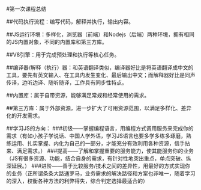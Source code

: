 #第一次课程总结

##代码执行流程：编写代码，解释并执行，输出内容。

##JS运行环境：多样化，浏览器（前端）和Nodejs（后端）两种环境，拥有相同的JS内置对象，不同的内置库和第三方库。

##V8引擎：用于完成预处理和执行等核心任务。

##编译器/解释（执行）器：和英语翻译类似，编译器好比是将英语翻译成中文的工具，要先有英文输入、在工具内发生变化、最后输出中文；而解释器好比是同声传译，边听边译、随听随译，工作具有同步性特点。

##内置库：属于自带资源，能够满足常规和经常使用的需求。

##第三方库：属于外部资源，进一步扩大了可用资源范围，以满足多样化、差异化的开发需求。

##学习JS的方向：
###初级——掌握编程语言，用编程方式调用服务来完成你的需求（有如小孩子学说话、中国人学外语，学习JS语言也要多学多练多琢磨，熟练运用、扎实掌握、内化为自己的一部分，才能充分有效利用各种资源，信手拈来、满足需求。）
###提高——了解和掌握重要的服务能力，使其能服务你的业务（JS有很多资源、功能，结合自身的需求，有针对性地突出重点，单点突破、纵深延展。）
###进阶——善于比较服务/技术之间的差异性，用最好的方式实现你的业务（正所谓条条大路通罗马，业务需求的解决路径和方案也非唯一，随着学习的深入，权衡各种方法的利弊得失，综合判定选择最适合的）







